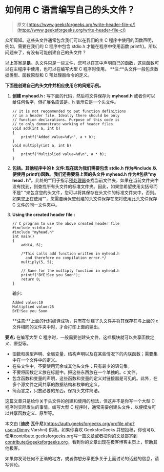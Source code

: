 # 如何用 C 语言编写自己的头文件？

> 原文:[https://www.geeksforgeeks.org/write-header-file-c/](https://www.geeksforgeeks.org/write-header-file-c/)

众所周知。这些头文件通常包含我们可以在我们的主 C 程序中使用的函数声明，例如，需要在我们的 C 程序中包含 stdio.h 才能在程序中使用函数 printf()。所以问题来了，有没有可能创建自己的头文件？

以上答案是**是**。头文件只是一些文件，您可以在其中声明自己的函数，这些函数可以在主程序中使用，也可以在编写大型 C 程序时使用。
**注:**头文件一般包含数据类型、函数原型和 C 预处理器命令的定义。

**下面是创建自己的头文件并相应使用它的简短示例。**

1.  **创建 myhead.h :** 写下面的代码，然后将文件保存为 **myhead.h** 或者你可以给任何名字，但扩展名应该是。h 表示它是一个头文件。

    ```
    // It is not recommended to put function definitions 
    // in a header file. Ideally there should be only
    // function declarations. Purpose of this code is
    // to only demonstrate working of header files.
    void add(int a, int b)
    {
        printf("Added value=%d\n", a + b);
    }
    void multiply(int a, int b)
    {
        printf("Multiplied value=%d\n", a * b);
    }
    ```

2.  **包括。其他程序中的 h 文件:**现在因为我们需要包含 stdio.h 作为#include 以便使用 printf()函数。我们还需要将上面的头文件 myhead.h 作为**#包括“my head . h”**。此处的“”用于指示[预处理器](https://www.geeksforgeeks.org/cc-preprocessors/)查找当前文件夹，如果在当前文件夹中没有找到，则查找所有头文件的标准文件夹。因此，如果您希望使用尖括号而不是" "来包含您的头文件，您可以将其保存在头文件的标准文件夹中，否则。如果您正在使用“”，您需要确保您创建的头文件保存在您将使用此头文件保存 C 文件的同一文件夹中。
3.  **Using the created header file :**

    ```
    // C program to use the above created header file
    #include <stdio.h>
    #include "myhead.h"
    int main()
    {
        add(4, 6);

        /*This calls add function written in myhead.h  
          and therefore no compilation error.*/
        multiply(5, 5);

        // Same for the multiply function in myhead.h
        printf("BYE!See you Soon");
        return 0;
    }
    ```

    输出:

    ```
    Added value:10
    Multiplied value:25
    BYE!See you Soon

    ```

    **注意:**上面的代码编译成功，只有在创建了头文件并将其保存在与上面的 c 文件相同的文件夹中时，才会打印上面的输出。

**要点:**
在编写大型 C 程序时，一般需要创建头文件，这样模块就可以共享函数定义、原型等。

*   函数和类型声明、全局变量、结构声明以及在某些情况下的内联函数；需要集中在一个文件中的定义。
*   在头文件中，不要使用冗余或其他头文件；只有最少的语句集。
*   不要将函数定义放在标题中。把这些东西放在一个单独的。c 文件。
*   包含函数和变量的声明，这些函数和变量的定义对链接器是可见的。此外，在多个源文件之间共享的数据结构和枚举的定义。
*   简而言之，只放必要的东西，保持头文件简洁。

这篇文章只是给你关于头文件的创建和使用的想法，但这并不是你写一个大型 C 程序时实际发生的事情。编写大型 C 程序时，通常需要创建头文件，以便模块可以共享函数定义、原型等。

本文由 [**迪皮·瓦什尼**](https://auth.geeksforgeeks.org/profile.php?user=Dimpy Varshni) 供稿。如果你喜欢 GeeksforGeeks 并想投稿，你也可以使用[contribute.geeksforgeeks.org](http://www.contribute.geeksforgeeks.org)写一篇文章或者把你的文章邮寄到 contribute@geeksforgeeks.org。看到你的文章出现在极客博客主页上，帮助其他极客。

如果你发现任何不正确的地方，或者你想分享更多关于上面讨论的话题的信息，请写评论。